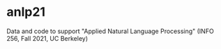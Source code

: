 # anlp21
Data and code to support "Applied Natural Language Processing" (INFO 256, Fall 2021, UC Berkeley)
